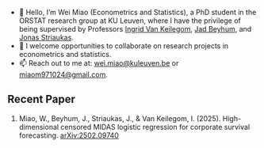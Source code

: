 - 👋 Hello, I’m Wei Miao (Econometrics and Statistics), a PhD student in the ORSTAT research group at KU Leuven, where I have the privilege of being supervised by Professors <a href="https://www.kuleuven.be/wieiswie/en/person/00062045">Ingrid Van Keilegom</a>, <a href="https://sites.google.com/view/jad-beyhum">Jad Beyhum</a>, and <a href="https://jstriaukas.github.io/">Jonas Striaukas</a>.
- 👯 I welcome opportunities to collaborate on research projects in econometrics and statistics.
- 📫 Reach out to me at: <a href="wei.miao@kuleuven.be">wei.miao@kuleuven.be</a> or <a href="miaom971024@gmail.com">miaom971024@gmail.com</a>.
  
## Recent Paper
1. Miao, W., Beyhum, J., Striaukas, J., & Van Keilegom, I. (2025). High-dimensional censored MIDAS logistic regression for corporate survival forecasting. [arXiv:2502.09740](https://arxiv.org/abs/2502.09740)

<!---
Wei-M-Wei/Wei-M-Wei is a ✨ special ✨ repository because its `README.md` (this file) appears on your GitHub profile.
You can click the Preview link to take a look at your changes.
--->
